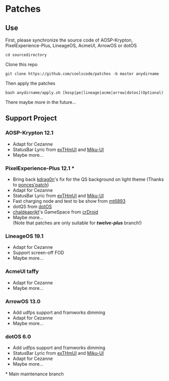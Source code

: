 # Patches
## Use
First, please synchronize the source code of AOSP-Krypton, PixelExperience-Plus, LineageOS, AcmeUI, ArrowOS or dotOS

```shell
cd sourcedirectory
```

Clone this repo
```shell
git clone https://github.com/coolscode/patches -b master anydirname
```

Then apply the patches
```shell
bash anydirname/apply.sh [kosp|pe|lineage|acme|arrow|dotos](Optional)
```

There maybe more in the future...

## Support Project
### AOSP-Krypton 12.1
- Adapt for Cezanne
- StatusBar Lyric from [exTHmUI](https://github.com/exthmui) and [Miku-UI](https://github.com/Miku-UI)
- Maybe more...

### PixelExperience-Plus 12.1 *
- Bring back [kdrag0n](https://github.com/kdrag0n)'s fix for the QS background on light theme (Thanks to [ponces'patch](https://github.com/ponces/treble_build_pe))
- Adapt for Cezanne
- StatusBar Lyric from [exTHmUI](https://github.com/exthmui) and [Miku-UI](https://github.com/Miku-UI)
- Fast charging node and text to be show from [mt6893](https://github.com/mt6893)
- dotQS from [dotOS](https://github.com/dotOS)
- [chaldeaprjkt](https://github.com/chaldeaprjkt)'s GameSpace from [crDroid](https://github.com/crdroidandroid)
- Maybe more...  
(Note that patches are only suitable for ___twelve-plus___ branch!)

### LineageOS 19.1
- Adapt for Cezanne
- Support screen-off FOD
- Maybe more...

### AcmeUI taffy
- Adapt for Cezanne
- Maybe more...

### ArrowOS 13.0
- Add udfps support and framworks dimming
- Adapt for Cezanne
- Maybe more...

### dotOS 6.0
- Add udfps support and framworks dimming
- StatusBar Lyric from [exTHmUI](https://github.com/exthmui) and [Miku-UI](https://github.com/Miku-UI)
- Adapt for Cezanne
- Maybe more...
  
\* Main maintenance branch
